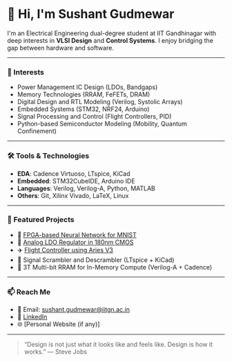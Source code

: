 # 👋 Hi, I'm Sushant Gudmewar

I'm an Electrical Engineering dual-degree student at IIT Gandhinagar with deep interests in **VLSI Design** and **Control Systems**. I enjoy bridging the gap between hardware and software.

---

### 🔬 Interests
- Power Management IC Design (LDOs, Bandgaps)
- Memory Technologies (RRAM, FeFETs, DRAM)
- Digital Design and RTL Modeling (Verilog, Systolic Arrays)
- Embedded Systems (STM32, NRF24, Arduino)
- Signal Processing and Control (Flight Controllers, PID)
- Python-based Semiconductor Modeling (Mobility, Quantum Confinement)

---

### 🛠️ Tools & Technologies
- **EDA**: Cadence Virtuoso, LTspice, KiCad  
- **Embedded**: STM32CubeIDE, Arduino IDE  
- **Languages**: Verilog, Verilog-A, Python, MATLAB  
- **Others**: Git, Xilinx Vivado, LaTeX, Linux

---

### 📂 Featured Projects
- 🧠 [FPGA-based Neural Network for MNIST](https://github.com/sushant20-04/3d_cnn)  
- 🔋 [Analog LDO Regulator in 180nm CMOS](https://github.com/sushant20-04/Low-Dropout-Regulator)  
- ✈️ [Flight Controller using Aries V3](https://github.com/sushant20-04/Flight_Controller)  
- 🔐 Signal Scrambler and Descrambler (LTspice + KiCad)  
- 🧮 3T Multi-bit RRAM for In-Memory Compute (Verilog-A + Cadence)

---

### 📫 Reach Me
- 📧 Email: sushant.gudmewar@iitgn.ac.in  
- 💼 [LinkedIn](https://www.linkedin.com/in/sushant-gudmewar-aaa770260/)  
- 🌐 [Personal Website (if any)]  

---

> “Design is not just what it looks like and feels like. Design is how it works.” — Steve Jobs

